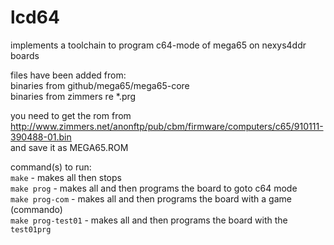 # lcd64

implements a toolchain to program c64-mode of mega65 on nexys4ddr boards

files have been added from:  
binaries from github/mega65/mega65-core  
binaries from zimmers re *.prg  

you need to get the rom from http://www.zimmers.net/anonftp/pub/cbm/firmware/computers/c65/910111-390488-01.bin  
and save it as MEGA65.ROM  

command(s) to run:  
```make``` - makes all then stops  
```make prog``` - makes all and then programs the board to goto c64 mode  
```make prog-com``` - makes all and then programs the board with a game (commando)  
```make prog-test01``` - makes all and then programs the board with the ```test01prg```  
